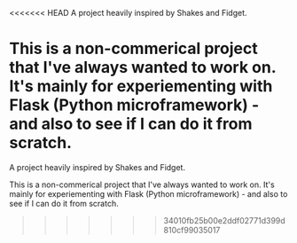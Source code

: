 <<<<<<< HEAD
A project heavily inspired by Shakes and Fidget.

This is a non-commerical project that I've always wanted to work on. It's mainly for experiementing with Flask (Python microframework) - and also to see if I can do it from scratch.
=======
A project heavily inspired by Shakes and Fidget. 

This is a non-commerical project that I've always wanted to work on. It's mainly for experiementing with Flask (Python microframework) - and also to see if I can do it from scratch. 
>>>>>>> 34010fb25b00e2ddf02771d399d810cf99035017
